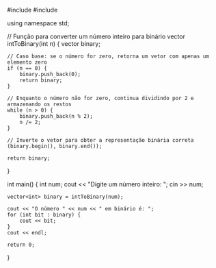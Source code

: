 #include <iostream>
#include <vector>

using namespace std;

// Função para converter um número inteiro para binário
vector<int> intToBinary(int n) {
    vector<int> binary;
    
    // Caso base: se o número for zero, retorna um vetor com apenas um elemento zero
    if (n == 0) {
        binary.push_back(0);
        return binary;
    }
    
    // Enquanto o número não for zero, continua dividindo por 2 e armazenando os restos
    while (n > 0) {
        binary.push_back(n % 2);
        n /= 2;
    }
    
    // Inverte o vetor para obter a representação binária correta
    (binary.begin(), binary.end());
    
    return binary;
}

int main() {
    int num;
    cout << "Digite um número inteiro: ";
    cin >> num;

    vector<int> binary = intToBinary(num);

    cout << "O número " << num << " em binário é: ";
    for (int bit : binary) {
        cout << bit;
    }
    cout << endl;

    return 0;
}
